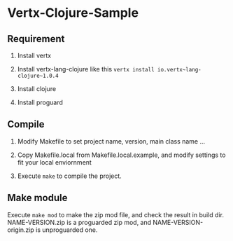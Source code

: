 Vertx-Clojure-Sample
====================

Requirement
-----------

1. Install vertx

2. Install vertx-lang-clojure like this
   `vertx install io.vertx~lang-clojure~1.0.4`

3. Install clojure

4. Install proguard

Compile
-------

1. Modify Makefile to set project name, version, main class name ...

2. Copy Makefile.local from Makefile.local.example, and modify
   settings to fit your local enviornment

3. Execute `make` to compile the project.

Make module
-----------

Execute `make mod` to make the zip mod file, and check the result in
build dir. NAME-VERSION.zip is a proguarded zip mod, and
NAME-VERSION-origin.zip is unproguarded one.
